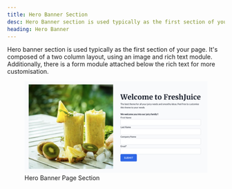 ```yaml
---
title: Hero Banner Section
desc: Hero Banner section is used typically as the first section of your page. It's composed of a two column layout, using an image and rich text module. Additionally, there is a form module attached below the rich text for more customisation.
heading: Hero Banner
---
```


Hero banner section is used typically as the first section of your page. It's composed of a two column layout, using an image and rich text module. Additionally, there is a form module attached below the rich text for more customisation.


<figure>
  <img src="./hero-banner.png" alt="Section composed of two columns with an image and rich text.">
  <figcaption>Hero Banner Page Section</figcaption>
</figure>
